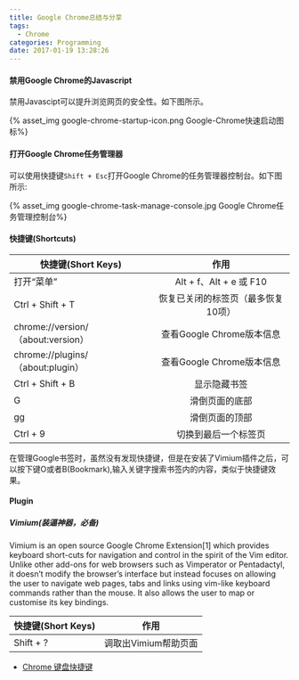 ```yaml
---
title: Google Chrome总结与分享
tags:
  - Chrome
categories: Programming
date: 2017-01-19 13:28:26
---
```



#### 禁用Google Chrome的Javascript

禁用Javascipt可以提升浏览网页的安全性。如下图所示。

{% asset_img google-chrome-startup-icon.png Google-Chrome快速启动图标%}

<!-- more -->

#### 打开Google Chrome任务管理器


可以使用快捷键<code>Shift + Esc</code>打开Google Chrome的任务管理器控制台。如下图所示:


{% asset_img google-chrome-task-manage-console.jpg Google Chrome任务管理控制台%}

#### 快捷键(Shortcuts)

| 快捷键(Short Keys)  | 作用  |
| ----------------- |:-------------:|
| 打开“菜单” | Alt + f、Alt + e 或 F10  |
| Ctrl + Shift + T | 恢复已关闭的标签页（最多恢复10项） |
| chrome://version/（about:version） | 查看Google Chrome版本信息 |
| chrome://plugins/（about:plugin） | 查看Google Chrome版本信息 |
| Ctrl + Shift + B | 显示隐藏书签 |
| G | 滑倒页面的底部 |
| gg | 滑倒页面的顶部 |
| Ctrl + 9 | 切换到最后一个标签页 |

在管理Google书签时，虽然没有发现快捷键，但是在安装了Vimium插件之后，可以按下键O或者B(Bookmark),输入关键字搜索书签内的内容，类似于快捷键效果。

#### Plugin


##### Vimium(装逼神器，必备)

Vimium is an open source Google Chrome Extension[1] which provides keyboard short-cuts for navigation and control in the spirit of the Vim editor. Unlike other add-ons for web browsers such as Vimperator or Pentadactyl, it doesn’t modify the browser’s interface but instead focuses on allowing the user to navigate web pages, tabs and links using vim-like keyboard commands rather than the mouse. It also allows the user to map or customise its key bindings.

| 快捷键(Short Keys)  | 作用  |
| ----------------- |:-------------:|
| Shift + ? | 调取出Vimium帮助页面  |

* [Chrome 键盘快捷键](https://support.google.com/chrome/answer/157179?hl=zh-Hans)
